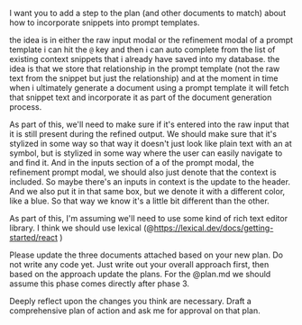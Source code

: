 I want you to add a step to the plan (and other documents to match) about how to incorporate snippets into prompt templates.

the idea is in either the raw input modal or the refinement modal of a prompt template i can hit the `@` key and then i can auto complete from the list of existing context snippets that i already have saved into my database. the idea is that we store that relationship in the prompt template (not the raw text from the snippet but just the relationship) and at the moment in time when i ultimately generate a document using a prompt template it will fetch that snippet text and incorporate it as part of the document generation process.

As part of this, we'll need to make sure if it's entered into the raw input that it is still present during the refined output. We should make sure that it's stylized in some way so that way it doesn't just look like plain text with an at symbol, but is stylized in some way where the user can easily navigate to and find it. And in the inputs section of a of the prompt modal, the refinement prompt modal, we should also just denote that the context is included. So maybe there's an inputs in context is the update to the header. And we also put it in that same box, but we denote it with a different color, like a blue. So that way we know it's a little bit different than the other.

As part of this, I'm assuming we'll need to use some kind of rich text editor library. I think we should use lexical (@https://lexical.dev/docs/getting-started/react )

Please update the three documents attached based on your new plan. Do not write any code yet. Just write out your overall approach first, then based on the approach update the plans. For the @plan.md we should assume this phase comes directly after phase 3.

Deeply reflect upon the changes you think are necessary. Draft a comprehensive plan of action and ask me for approval on that plan.
